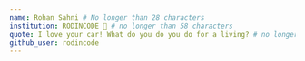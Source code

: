 ```yaml
---
name: Rohan Sahni # No longer than 28 characters
institution: RODINCODE 🚩 # no longer than 58 characters
quote: I love your car! What do you do you do for a living? # no longer than 100 characters, avoid using quotes(") to guarantee the format remains the same.
github_user: rodincode
---
```

